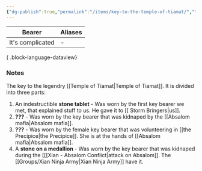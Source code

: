 ```yaml
---
{"dg-publish":true,"permalink":"/items/key-to-the-temple-of-tiamat/","tags":["item"],"noteIcon":"item"}
---
```


| Bearer           | Aliases |
| ---------------- | ------- |
| It's complicated | \-      |

{ .block-language-dataview}
### Notes
The key to the legendry [[Temple of Tiamat\|Temple of Tiamat]].
It is divided into three parts:
1. An indestructible **stone tablet** - Was worn by the first key bearer we met, that explained stuff to us. He gave it to [[ Storm Bringers\|us]].
2. **???** - Was worn by the key bearer that was kidnaped by the [[Absalom mafia\|Absalom mafia]]. 
3. **???** - Was worn by the female key bearer that was volunteering in [[the Precipice\|the Precipice]]. She is at the hands of [[Absalom mafia\|Absalom mafia]].
4. A **stone on a medallion** - Was worn by the key bearer that was kidnaped during the [[[Xian - Absalom Conflict\|attack on Absalom]]. The [[Groups/Xian Ninja Army\|Xian Ninja Army]] have it.
